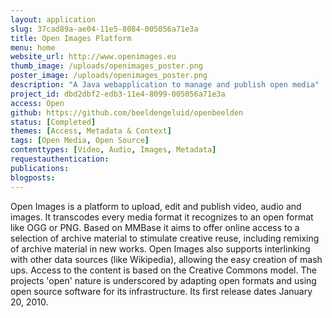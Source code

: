 ```yaml
---
layout: application
slug: 37cad89a-ae04-11e5-8084-005056a71e3a
title: Open Images Platform
menu: home
website_url: http://www.openimages.eu
thumb_image: /uploads/openimages_poster.png
poster_image: /uploads/openimages_poster.png
description: "A Java webapplication to manage and publish open media"
project_id: dbd2dbf2-edb3-11e4-8099-005056a71e3a
access: Open
github: https://github.com/beeldengeluid/openbeelden
status: [Completed]
themes: [Access, Metadata & Context]
tags: [Open Media, Open Source]
contenttypes: [Video, Audio, Images, Metadata]
requestauthentication: 
publications: 
blogposts: 
---
```


Open Images is a platform to upload, edit and publish video, audio and images. It transcodes every media format it recognizes to an open format like OGG or PNG. Based on MMBase it aims to offer online access to a selection of archive material to stimulate creative reuse, including remixing of archive material in new works. Open Images also supports interlinking with other data sources (like Wikipedia), allowing the easy creation of mash ups. Access to the content is based on the Creative Commons model. The projects 'open' nature is underscored by adapting open formats and using open source software for its infrastructure. Its first release dates January 20, 2010.
